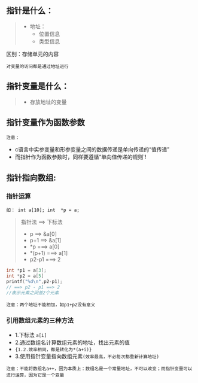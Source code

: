 ## 指针是什么：

> - 地址：
>   - 位置信息
>   - 类型信息 

区别：存储单元的内容

`对变量的访问都是通过地址进行`

## 指针变量是什么：

> - 存放地址的变量
## 指针变量作为函数参数
`注意：`
- c语言中实参变量和形参变量之间的数据传递是单向传递的“值传递”
- 而指针作为函数参数时，同样要遵循“单向值传递的规则`!
## 指针指向数组:

### 指针运算
`如： int a[10];
int  *p = a;`
> 指针法 ==> 下标法
> - p ==> &a[0]
> - p+1 ==> &a[1] 
> - *p ===> a[0] 
> - *(p+1) ===> a[1]
> - p2-p1 ===> 2 
```c
int *p1 = a[3];
int *p2 = a[5]
printf("%d\n",p2-p1);
// ==> p2 - p1 ==> 2
//表示元素之间差2个元素
```

`注意：两个地址不能相加，如p1+p2没有意义`

### 引用数组元素的三种方法
- 1.下标法
`a[i]`
- 2.通过数组名计算数组元素的地址，找出元素的值
- `{1.2.效率相同，都是转化为*(a+i)}`
- 3.使用指针变量指向数组元素`(效率最高，不必每次都重新计算地址)`

`注意：不能将数组名a++，因为本质上：数组名是一个常量地址，不可以改变；而指针变量可以进行运算，因为它是一个变量`

